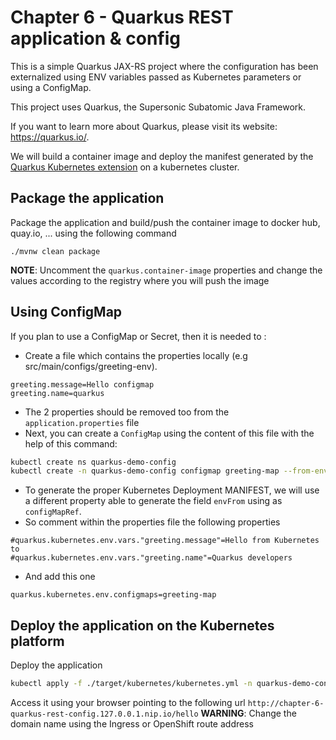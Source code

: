 # Chapter 6 - Quarkus REST application & config
This is a simple Quarkus JAX-RS project where the configuration has been externalized
using ENV variables passed as Kubernetes parameters or using a ConfigMap.

This project uses Quarkus, the Supersonic Subatomic Java Framework.

If you want to learn more about Quarkus, please visit its website: https://quarkus.io/.

We will build a container image and deploy the manifest generated by the [Quarkus Kubernetes extension](https://quarkus.io/guides/deploying-to-kubernetes)
on a kubernetes cluster.

## Package the application

Package the application and build/push the container image to docker hub, quay.io, ... using the following command
```shell script
./mvnw clean package
```
**NOTE**: Uncomment the `quarkus.container-image` properties and change the values according to the registry where you will push the image

## Using ConfigMap

If you plan to use a ConfigMap or Secret, then it is needed to :

- Create a file which contains the properties locally (e.g src/main/configs/greeting-env).
```
greeting.message=Hello configmap
greeting.name=quarkus
```
- The 2 properties should be removed too from the `application.properties` file
- Next, you can create a `ConfigMap` using the content of this file with the help of this command: 
```bash
kubectl create ns quarkus-demo-config
kubectl create -n quarkus-demo-config configmap greeting-map --from-env-file=src/main/configs/greeting-env
```
- To generate the proper Kubernetes Deployment MANIFEST, we will use a different property able to generate the field `envFrom` using as `configMapRef`.
- So comment within the properties file the following properties
```
#quarkus.kubernetes.env.vars."greeting.message"=Hello from Kubernetes to
#quarkus.kubernetes.env.vars."greeting.name"=Quarkus developers
```
- And add this one 
```
quarkus.kubernetes.env.configmaps=greeting-map
```

## Deploy the application on the Kubernetes platform

Deploy the application
```bash
kubectl apply -f ./target/kubernetes/kubernetes.yml -n quarkus-demo-config
```
Access it using your browser pointing to the following url `http://chapter-6-quarkus-rest-config.127.0.0.1.nip.io/hello`
**WARNING**: Change the domain name using the Ingress or OpenShift route address